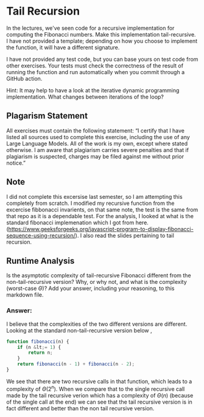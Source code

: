 # Tail Recursion

In the lectures, we've seen code for a recursive implementation for computing
the Fibonacci numbers. Make this implementation tail-recursive. I have not
provided a template; depending on how you choose to implement the function, it
will have a different signature.

I have not provided any test code, but you can base yours on test code from
other exercises. Your tests must check the correctness of the result of running
the function and run automatically when you commit through a GitHub action.

Hint: It may help to have a look at the iterative dynamic programming
implementation. What changes between iterations of the loop?

## Plagarism Statement

All exercises must contain the following statement:
“I certify that I have listed all sources used to complete this exercise, including the use
of any Large Language Models. All of the work is my own, except where stated
otherwise. I am aware that plagiarism carries severe penalties and that if plagiarism is
suspected, charges may be filed against me without prior notice.”

## Note

I did not complete this excersise last semester, so I am attempting this completely from scratch. I modified my recursive function from the excercise fibbonacci invarients, on that same note, the test is the same from that repo as it is a dependable test. For the analysis, I looked at what is the standard fibonacci implemenation which I got from here.(https://www.geeksforgeeks.org/javascript-program-to-display-fibonacci-sequence-using-recursion/). I also read the slides pertaining to tail recursion.

## Runtime Analysis

Is the asymptotic complexity of tail-recursive Fibonacci different from the
non-tail-recursive version? Why, or why not, and what is the complexity
(worst-case $\Theta$)? Add your answer, including your reasoning, to this
markdown file.

### Answer:

I believe that the complexities of the two different versions are different. Looking at the standard non-tail-recursive version below ,

```javascript
function fibonacci(n) {
    if (n &lt;= 1) {
        return n;
    }
    return fibonacci(n - 1) + fibonacci(n - 2);
}
```

We see that there are two recursive calls in that function, which leads to a complexity of $\Theta(2^n)$. When we compare that to the single recursive call made by the tail recursive verion which has a complexity of $\Theta(n)$ (because of the single call at the end) we can see that the tail recursive version is in fact different and better than the non tail recursive version.

